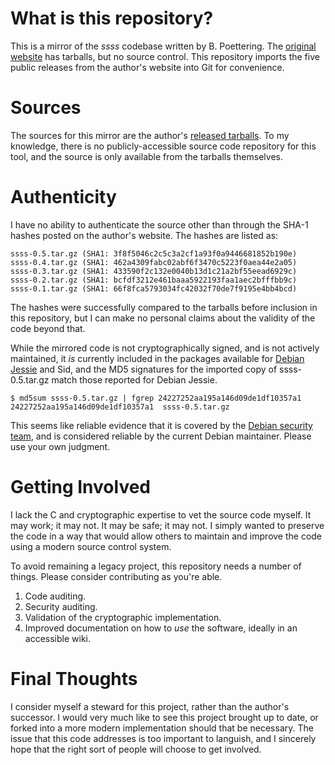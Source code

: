 # What is this repository?
This is a mirror of the *ssss* codebase written by B. Poettering. The
[original website](http://point-at-infinity.org/ssss/) has tarballs, but
no source control. This repository imports the five public releases from
the author's website into Git for convenience.

# Sources
The sources for this mirror are the author's [released tarballs][1]. To
my knowledge, there is no publicly-accessible source code repository for
this tool, and the source is only available from the tarballs
themselves.

# Authenticity
I have no ability to authenticate the source other than through the
SHA-1 hashes posted on the author's website. The hashes are listed as:

    ssss-0.5.tar.gz (SHA1: 3f8f5046c2c5c3a2cf1a93f0a9446681852b190e)
    ssss-0.4.tar.gz (SHA1: 462a4309fabc02abf6f3470c5223f0aea44e2a05)
    ssss-0.3.tar.gz (SHA1: 433590f2c132e0040b13d1c21a2bf55eead6929c)
    ssss-0.2.tar.gz (SHA1: bcfdf3212e461baaa5922193faa1aec2bfffbb9c)
    ssss-0.1.tar.gz (SHA1: 66f8fca5793034fc42032f70de7f9195e4bb4bcd)

The hashes were successfully compared to the tarballs before inclusion
in this repository, but I can make no personal claims about the validity
of the code beyond that.

While the mirrored code is not cryptographically signed, and is not
actively maintained, it *is* currently included in the packages
available for [Debian Jessie][2] and Sid, and the MD5 signatures for the
imported copy of ssss-0.5.tar.gz match those reported for Debian Jessie.

    $ md5sum ssss-0.5.tar.gz | fgrep 24227252aa195a146d09de1df10357a1
    24227252aa195a146d09de1df10357a1  ssss-0.5.tar.gz

This seems like reliable evidence that it is covered by the [Debian
security team][3], and is considered reliable by the current Debian
maintainer. Please use your own judgment.

# Getting Involved
I lack the C and cryptographic expertise to vet the source code myself.
It may work; it may not. It may be safe; it may not. I simply wanted to
preserve the code in a way that would allow others to maintain and
improve the code using a modern source control system.

To avoid remaining a legacy  project, this repository needs a number of
things. Please consider contributing as you're able.

1. Code auditing.
1. Security auditing.
1. Validation of the cryptographic implementation.
1. Improved documentation on how to *use* the software, ideally in an
   accessible wiki.

# Final Thoughts
I consider myself a steward for this project, rather than the author's
successor. I would very much like to see this project brought up to
date, or forked into a more modern implementation should that be
necessary. The issue that this code addresses is too important to
languish, and I sincerely hope that the right sort of people will choose
to get involved.

[1]: http://point-at-infinity.org/ssss/
[2]: https://packages.debian.org/source/jessie/ssss
[3]: https://www.debian.org/security/

